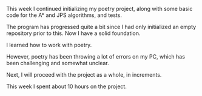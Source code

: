 This week I continued initializing my poetry project, along with some basic code for the A* and JPS algorithms, and tests.

The program has progressed quite a bit since I had only initialized an empty repository prior to this. Now I have a solid foundation.

I learned how to work with poetry.

However, poetry has been throwing a lot of errors on my PC, which has been challenging and somewhat unclear.

Next, I will proceed with the project as a whole, in increments.

This week I spent about 10 hours on the project.
